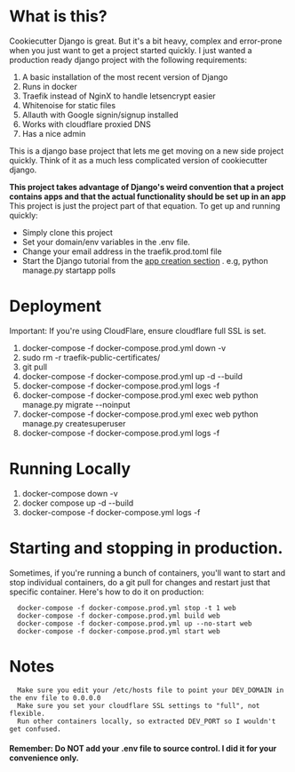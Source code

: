 # What is this?
Cookiecutter Django is great. But it's a bit heavy, complex and error-prone when you just
want to get a project started quickly. I just wanted a production ready django project with
the following requirements: 

1) A basic installation of the most recent version of Django
2) Runs in docker
3) Traefik instead of NginX to handle letsencrypt easier
4) Whitenoise for static files
5) Allauth with Google signin/signup installed
6) Works with cloudflare proxied DNS
7) Has a nice admin

This is a django base project that lets me get moving on a new side project quickly. 
Think of it as a much less complicated version of cookiecutter django.

**This project takes advantage of Django's weird convention that a project contains 
apps and that the actual functionality should be set up in an app** This project is 
just the project part of that equation. To get up and running quickly:

 - Simply clone this project
 - Set your domain/env variables in the .env file.
 - Change your email address in the traefik.prod.toml file
 - Start the Django tutorial from the [app creation section](https://docs.djangoproject.com/en/4.1/intro/tutorial01/#creating-the-polls-app)
   . e.g, python manage.py startapp polls



# Deployment
Important: If you're using CloudFlare, ensure cloudflare full SSL is set.

1) docker-compose -f docker-compose.prod.yml down -v
2) sudo rm -r traefik-public-certificates/
3) git pull
4) docker-compose -f docker-compose.prod.yml up -d --build
5) docker-compose -f docker-compose.prod.yml logs -f
6) docker-compose -f docker-compose.prod.yml exec web python manage.py migrate --noinput
7) docker-compose -f docker-compose.prod.yml exec web python manage.py createsuperuser
8) docker-compose -f docker-compose.prod.yml logs -f

# Running Locally

1) docker-compose down -v 
2) docker compose up -d --build
3) docker-compose -f docker-compose.yml logs -f


# Starting and stopping in production.
Sometimes, if you're running a bunch of containers, you'll want to start and stop individual
containers, do a git pull for changes and restart just that specific container. Here's how to
do it on production:

      docker-compose -f docker-compose.prod.yml stop -t 1 web
      docker-compose -f docker-compose.prod.yml build web
      docker-compose -f docker-compose.prod.yml up --no-start web
      docker-compose -f docker-compose.prod.yml start web

# Notes
      Make sure you edit your /etc/hosts file to point your DEV_DOMAIN in the env file to 0.0.0.0
      Make sure you set your cloudflare SSL settings to "full", not flexible.
      Run other containers locally, so extracted DEV_PORT so I wouldn't get confused. 

#### Remember: Do **NOT** add your .env file to source control. I did it for your convenience only. 
